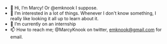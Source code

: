 - 👋 Hi, I’m Marcy! Or @emknook I suppose.
- 👀 I’m interested in a lot of things. Whenever I don't know something, I really like looking it all up to learn about it.
- 🌱 I’m currently on an internship 
- 📫 How to reach me; @MarcyKnook on twitter, emknook@gmail.com for email.

<!---
emknook/emknook is a ✨ special ✨ repository because its `README.md` (this file) appears on your GitHub profile.
You can click the Preview link to take a look at your changes.
--->

